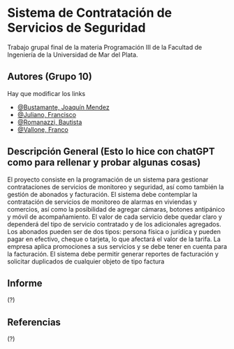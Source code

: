 # Sistema de Contratación de Servicios de Seguridad

Trabajo grupal final de la materia Programación III de la Facultad de Ingeniería de la Universidad de Mar del Plata.
## Autores (Grupo 10)

Hay que modificar los links

- [@Bustamante, Joaquín Mendez](https://github.com/JoaquinBustamante96)
- [@Juliano, Francisco](https://github.com/Whejseider)
- [@Romanazzi, Bautista](https://github.com/Blautista)
- [@Vallone, Franco](https://github.com/Whejseider)


## Descripción General (Esto lo hice con chatGPT como para rellenar y probar algunas cosas)

El proyecto consiste en la programación de un sistema para gestionar contrataciones de servicios de monitoreo y seguridad, así como también la gestión de abonados y facturación. El sistema debe contemplar la contratación de servicios de monitoreo de alarmas en viviendas y comercios, así como la posibilidad de agregar cámaras, botones antipánico y móvil de acompañamiento. El valor de cada servicio debe quedar claro y dependerá del tipo de servicio contratado y de los adicionales agregados. Los abonados pueden ser de dos tipos: persona física o jurídica y pueden pagar en efectivo, cheque o tarjeta, lo que afectará el valor de la tarifa. La empresa aplica promociones a sus servicios y se debe tener en cuenta para la facturación. El sistema debe permitir generar reportes de facturación y solicitar duplicados de cualquier objeto de tipo factura
## Informe

(?)
## Referencias
(?)
